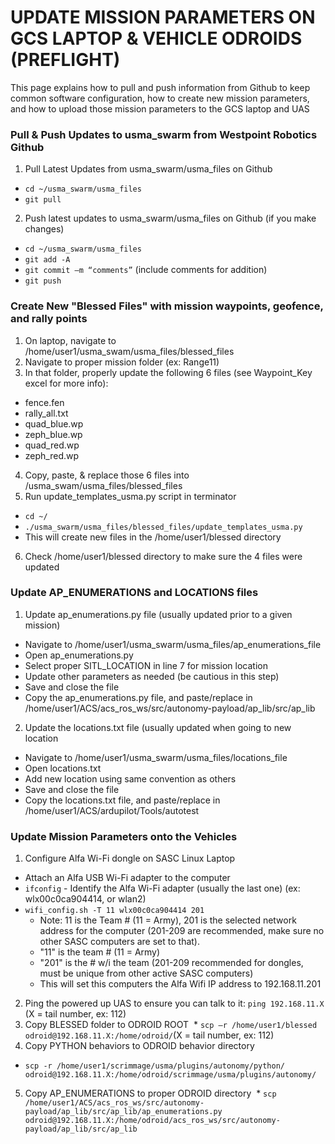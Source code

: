 # UPDATE MISSION PARAMETERS ON GCS LAPTOP & VEHICLE ODROIDS (PREFLIGHT)

This page explains how to pull and push information from Github to keep common software configuration, how to create new mission parameters, and how to upload those mission parameters to the GCS laptop and UAS

### Pull & Push Updates to usma_swarm from Westpoint Robotics Github
1. Pull Latest Updates from usma_swarm/usma_files on Github
  * `cd ~/usma_swarm/usma_files`
  * `git pull`
2. Push latest updates to usma_swarm/usma_files on Github (if you make changes)
  * `cd ~/usma_swarm/usma_files`
  * `git add -A`
  * `git commit –m “comments”` (include comments for addition)
  * `git push`

### Create New "Blessed Files" with mission waypoints, geofence, and rally points
1. On laptop, navigate to /home/user1/usma_swam/usma_files/blessed_files
2. Navigate to proper mission folder (ex: Range11)
3. In that folder, properly update the following 6 files (see Waypoint_Key excel for more info):
  * fence.fen
  * rally_all.txt
  * quad_blue.wp
  * zeph_blue.wp
  * quad_red.wp
  * zeph_red.wp
4. Copy, paste, & replace those 6 files into /usma_swam/usma_files/blessed_files
5. Run update_templates_usma.py script in terminator
  * `cd ~/`
  * `./usma_swarm/usma_files/blessed_files/update_templates_usma.py`
  * This will create new files in the /home/user1/blessed directory
6. Check /home/user1/blessed directory to make sure the 4 files were updated

### Update AP_ENUMERATIONS and LOCATIONS files
1. Update ap_enumerations.py file (usually updated prior to a given mission)
  * Navigate to /home/user1/usma_swarm/usma_files/ap_enumerations_file
  * Open ap_enumerations.py
  * Select proper SITL_LOCATION in line 7 for mission location
  * Update other parameters as needed (be cautious in this step)
  * Save and close the file
  * Copy the ap_enumerations.py file, and paste/replace in /home/user1/ACS/acs_ros_ws/src/autonomy-payload/ap_lib/src/ap_lib
2. Update the locations.txt file (usually updated when going to new location
  * Navigate to /home/user1/usma_swarm/usma_files/locations_file 
  * Open locations.txt    
  * Add new location using same convention as others
  * Save and close the file  
  * Copy the locations.txt file, and paste/replace in /home/user1/ACS/ardupilot/Tools/autotest

### Update Mission Parameters onto the Vehicles
1. Configure Alfa Wi-Fi dongle on SASC Linux Laptop  
  * Attach an Alfa USB Wi-Fi adapter to the computer  
  * `ifconfig` - Identify the Alfa Wi-Fi adapter (usually the last one) (ex: wlx00c0ca904414, or wlan2)  
  * `wifi_config.sh -T 11 wlx00c0ca904414 201` 
    - Note: 11 is the Team # (11 = Army), 201 is the selected network address for the computer (201-209 are recommended, make sure no other SASC computers are set to that).     
    - "11" is the team # (11 = Army)    
    - "201" is the # w/i the team (201-209 recommended for dongles, must be unique from other active SASC computers)    
    - This will set this computers the Alfa Wifi IP address to 192.168.11.201
2. Ping the powered up UAS to ensure you can talk to it: `ping 192.168.11.X` (X = tail number, ex: 112)
3. Copy BLESSED folder to ODROID ROOT
  * `scp –r /home/user1/blessed odroid@192.168.11.X:/home/odroid/`(X = tail number, ex: 112)
4. Copy PYTHON behaviors to ODROID behavior directory
  * `scp -r /home/user1/scrimmage/usma/plugins/autonomy/python/ odroid@192.168.11.X:/home/odroid/scrimmage/usma/plugins/autonomy/`
5. Copy AP_ENUMERATIONS to proper ODROID directory
  * `scp /home/user1/ACS/acs_ros_ws/src/autonomy-payload/ap_lib/src/ap_lib/ap_enumerations.py odroid@192.168.11.X:/home/odroid/acs_ros_ws/src/autonomy-payload/ap_lib/src/ap_lib`
